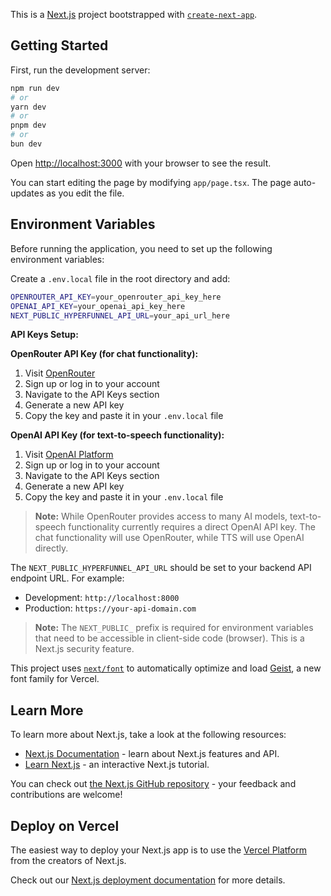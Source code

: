 This is a [Next.js](https://nextjs.org) project bootstrapped with [`create-next-app`](https://nextjs.org/docs/app/api-reference/cli/create-next-app).

## Getting Started

First, run the development server:

```bash
npm run dev
# or
yarn dev
# or
pnpm dev
# or
bun dev
```

Open [http://localhost:3000](http://localhost:3000) with your browser to see the result.

You can start editing the page by modifying `app/page.tsx`. The page auto-updates as you edit the file.

## Environment Variables

Before running the application, you need to set up the following environment variables:

Create a `.env.local` file in the root directory and add:

```bash
OPENROUTER_API_KEY=your_openrouter_api_key_here
OPENAI_API_KEY=your_openai_api_key_here
NEXT_PUBLIC_HYPERFUNNEL_API_URL=your_api_url_here
```

**API Keys Setup:**

**OpenRouter API Key (for chat functionality):**
1. Visit [OpenRouter](https://openrouter.ai/)
2. Sign up or log in to your account
3. Navigate to the API Keys section
4. Generate a new API key
5. Copy the key and paste it in your `.env.local` file

**OpenAI API Key (for text-to-speech functionality):**
1. Visit [OpenAI Platform](https://platform.openai.com/api-keys)
2. Sign up or log in to your account
3. Navigate to the API Keys section
4. Generate a new API key
5. Copy the key and paste it in your `.env.local` file

> **Note:** While OpenRouter provides access to many AI models, text-to-speech functionality currently requires a direct OpenAI API key. The chat functionality will use OpenRouter, while TTS will use OpenAI directly.

The `NEXT_PUBLIC_HYPERFUNNEL_API_URL` should be set to your backend API endpoint URL. For example:
- Development: `http://localhost:8000`
- Production: `https://your-api-domain.com`

> **Note:** The `NEXT_PUBLIC_` prefix is required for environment variables that need to be accessible in client-side code (browser). This is a Next.js security feature.

This project uses [`next/font`](https://nextjs.org/docs/app/building-your-application/optimizing/fonts) to automatically optimize and load [Geist](https://vercel.com/font), a new font family for Vercel.

## Learn More

To learn more about Next.js, take a look at the following resources:

- [Next.js Documentation](https://nextjs.org/docs) - learn about Next.js features and API.
- [Learn Next.js](https://nextjs.org/learn) - an interactive Next.js tutorial.

You can check out [the Next.js GitHub repository](https://github.com/vercel/next.js) - your feedback and contributions are welcome!

## Deploy on Vercel

The easiest way to deploy your Next.js app is to use the [Vercel Platform](https://vercel.com/new?utm_medium=default-template&filter=next.js&utm_source=create-next-app&utm_campaign=create-next-app-readme) from the creators of Next.js.

Check out our [Next.js deployment documentation](https://nextjs.org/docs/app/building-your-application/deploying) for more details.
